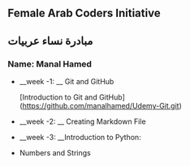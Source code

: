 ## Female Arab Coders Initiative
## مبادرة نساء عربيات

### Name: Manal Hamed


* __week -1: __ Git and GitHub


     [Introduction to Git and GitHub] (https://github.com/manalhamed/Udemy-Git.git)

* __week -2: __ Creating Markdown File


* __week -3: __Introduction to Python:

* Numbers and Strings
